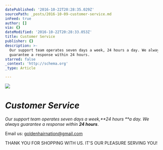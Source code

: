```yaml
---
datePublished: '2016-10-22T20:28:35.029Z'
sourcePath: _posts/2016-10-09-customer-service.md
inFeed: true
author: []
via: {}
dateModified: '2016-10-22T20:28:33.053Z'
title: Customer Service
publisher: {}
description: >-
  Our support team operates seven days a week, 24 hours a day. We always
  guarantee a response within 24 hours.
starred: false
_context: 'http://schema.org'
_type: Article

---
```

![](https://the-grid-user-content.s3-us-west-2.amazonaws.com/b5bfc6f3-1bbb-43ac-bb18-cc6f6563b957.jpg)

# _**Customer Service**_

_Our support team operates seven days a week,**24 hours **a day. We always guarantee a response within **24 hours**_.

Email us: goldenhairnation@gmail.com

THANK YOU FOR SHOPPING WITH US. IT'S OUR PLEASURE SERVING YOU!